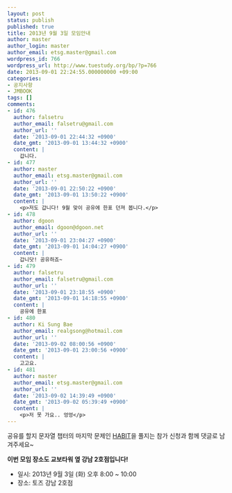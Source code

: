 ```yaml
---
layout: post
status: publish
published: true
title: 2013년 9월 3일 모임안내
author: master
author_login: master
author_email: etsg.master@gmail.com
wordpress_id: 766
wordpress_url: http://www.tuestudy.org/bp/?p=766
date: 2013-09-01 22:24:55.000000000 +09:00
categories:
- 공지사항
- JMBOOK
tags: []
comments:
- id: 476
  author: falsetru
  author_email: falsetru@gmail.com
  author_url: ''
  date: '2013-09-01 22:44:32 +0900'
  date_gmt: '2013-09-01 13:44:32 +0900'
  content: |
    갑니다.
- id: 477
  author: master
  author_email: etsg.master@gmail.com
  author_url: ''
  date: '2013-09-01 22:50:22 +0900'
  date_gmt: '2013-09-01 13:50:22 +0900'
  content: |
    <p>저도 갑니다! 9월 맞이 공유에 한표 던져 봅니다.</p>
- id: 478
  author: dgoon
  author_email: dgoon@dgoon.net
  author_url: ''
  date: '2013-09-01 23:04:27 +0900'
  date_gmt: '2013-09-01 14:04:27 +0900'
  content: |
    갑니닷! 공유하죠~
- id: 479
  author: falsetru
  author_email: falsetru@gmail.com
  author_url: ''
  date: '2013-09-01 23:18:55 +0900'
  date_gmt: '2013-09-01 14:18:55 +0900'
  content: |
    공유에 한표
- id: 480
  author: Ki Sung Bae
  author_email: realgsong@hotmail.com
  author_url: ''
  date: '2013-09-02 08:00:56 +0900'
  date_gmt: '2013-09-01 23:00:56 +0900'
  content: |
    고고요.
- id: 481
  author: master
  author_email: etsg.master@gmail.com
  author_url: ''
  date: '2013-09-02 14:39:49 +0900'
  date_gmt: '2013-09-02 05:39:49 +0900'
  content: |
    <p>저 못 가요.. 엉엉</p>
---
```

<p>공유를 할지 문자열 챕터의 마지막 문제인 <a href="http://algospot.com/judge/problem/read/HABIT">HABIT</a>을 풀지는 참가 신청과 함께 댓글로 남겨주세요~</p>

<p><strong>이번 모임 장소도 교보타워 옆 강남 2호점입니다!</strong></p>

<ul>
<li>일시: 2013년 9월 3일 (화) 오후 8:00 ~ 10:00</li>
<li>장소: 토즈 강남 2호점</li>
</ul>
